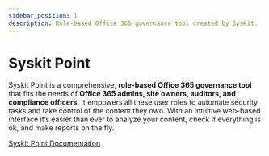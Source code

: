 ```yaml
---
sidebar_position: 1
description: Role-based Office 365 governance tool created by Syskit.
---
```


# Syskit Point

Syskit Point is a comprehensive, **role-based Office 365 governance tool** that fits the needs of **Office 365 admins, site owners, auditors, and compliance officers**. It empowers all these user roles to automate security tasks and take control of the content they own. With an intuitive web-based interface it’s easier than ever to analyze your content, check if everything is ok, and make reports on the fly.

[Syskit Point Documentation](https://docs.syskit.com/point/)

